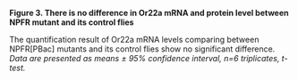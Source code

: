 **Figure 3. There is no difference in Or22a mRNA and protein level between NPFR mutant and its control flies**

The quantification result of Or22a mRNA levels comparing between NPFR[PBac] mutants and its control flies show no significant difference. _Data are presented as means ± 95% confidence interval, n=6 triplicates, t-test._